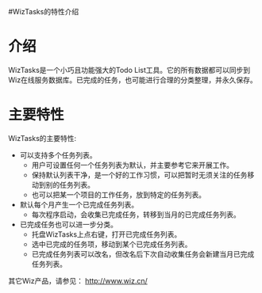 #WizTasks的特性介绍

# 介绍 #

WizTasks是一个小巧且功能强大的Todo List工具。它的所有数据都可以同步到Wiz在线服务数据库。已完成的任务，也可能进行合理的分类整理，并永久保存。


# 主要特性 #

WizTasks的主要特性:
  * 可以支持多个任务列表。
    * 用户可设置任何一个任务列表为默认，并主要参考它来开展工作。
    * 保持默认列表干净，是一个好的工作习惯，可以把暂时无须关注的任务移动到别的任务列表。
    * 也可以把某一个项目的工作任务，放到特定的任务列表。
  * 默认每个月产生一个已完成任务列表。
    * 每次程序启动，会收集已完成任务，转移到当月的已完成任务列表。
  * 已完成任务也可以进一步分类。
    * 托盘WizTasks上点右键，打开已完成任务列表。
    * 选中已完成的任务项，移动到某个已完成任务列表。
    * 已完成任务列表可以改名，但改名后下次自动收集任务会新建当月已完成任务列表。


其它Wiz产品，请参见：
http://www.wiz.cn/